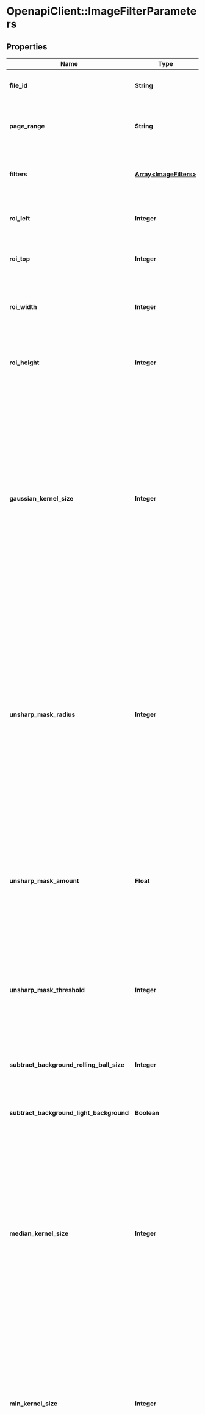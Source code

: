 # OpenapiClient::ImageFilterParameters

## Properties

Name | Type | Description | Notes
------------ | ------------- | ------------- | -------------
**file_id** | **String** | The identifier of the previously uploaded file to be processed. | 
**page_range** | **String** | Specifies the number of the page, or the range of pages to apply the filter(s) to. | 
**filters** | [**Array&lt;ImageFilters&gt;**](ImageFilters.md) | Specifies an array of filters to be applied.  A maximum of 5 entries is supported. | 
**roi_left** | **Integer** | Specifies the left coordinate, in pixel, of the region to process. | [optional] [default to 0]
**roi_top** | **Integer** | Specifies the top coordinate, in pixel, of the region to process. | [optional] [default to 0]
**roi_width** | **Integer** | Specifies the width, in pixel, of the region to process. 0 causes the entire image to be processed. | [optional] [default to 0]
**roi_height** | **Integer** | Specifies the height, in pixel, of the region to process. 0 causes the entire image to be processed. | [optional] [default to 0]
**gaussian_kernel_size** | **Integer** | Specifies the kernel size for the Gaussian filter (if enabled). The size of the square kernel to use. Should be a odd value. For example, a size of 3 will involve 3 * 3 pixels in each pass. The larger the value the more blur you get. The range is larger or equal than 3, and less than the Image&#39;s Smaller Dimension (Width, Height) divided by 2. Suggested value is 3 for a [96-120] DPI image and 5 for a [200-250] dpi bitmap. | [optional] [default to 3]
**unsharp_mask_radius** | **Integer** | Size of Edges to become after the unsharp mask effect is applied. It controls how wide they get after the filter is applied. Radius and Amount interact, reducing one, allows more of the other. Minimum Value of Radius should be 3 or more to allow for enough pixels surrounding the edge to be investigated. If value passed less than 3 is passed it will be ammended automatically to 3. Proper value is 5. Value &gt;&#x3D; 3. | [optional] [default to 5]
**unsharp_mask_amount** | **Float** | Amount of Contrast to be added to areas of edges where filter will be applies. It controls how much darker and how much brighter the edges become. Proper value is 0.5, Value between 0.0-5.0. | [optional] [default to 0.5]
**unsharp_mask_threshold** | **Integer** | Specifies the amount of edges to be sharpened. Smaller values sharpen more, higher values exclude the subtle edges from being sharpened. Proper value is 40. Value between 0-255. | [optional] [default to 40]
**subtract_background_rolling_ball_size** | **Integer** | Size of ball rolled under the image. Controlled the amount of subtraction. Value &gt;&#x3D; 50. | [optional] [default to 50]
**subtract_background_light_background** | **Boolean** | Whether a background is lighter or not than the foreground.Value &gt;&#x3D; true. | [optional] [default to true]
**median_kernel_size** | **Integer** | Specifies the kernel size for the median filter (if enabled). Level corresponding to number of pixels to include in the median operation, where Level &#x3D; n, corresponds to (n*2+1)^2 pixels to be included. For Example, KernelSize &#x3D; 1 includes 9 pixels in the median operation, KernelSize &#x3D; 2 includes 25 pixels in the median operation. Range from 1 to 60. | [optional] [default to 4]
**min_kernel_size** | **Integer** | Specifies the kernel size for the minimum filter (if enabled). How large should objects grow in each direction of the four directions, left, right, top, and bottom This value should be larger than 1 and smaller than Image&#39;s Smaller Dimension (Width or Height) divided by 2. | [optional] [default to 2]
**max_kernel_size** | **Integer** | Specifies the kernel size for the maximum filter (if enabled). How much smaller should objects become in each direction of the four directions, left, right, top, and bottom. This value should be larger than 1 and smaller than Image&#39;s Smaller Dimension (Width or Height) divided by 2. | [optional] [default to 2]
**soften_value** | **Integer** | Specifies the value for the soften filter (if enabled). Factor between 1 and 100. | [optional] [default to 0]
**colorize_hue** | **Float** | Hue for the colorization effect (if enabled) [0..100]. | [optional] [default to 0]
**colorize_saturation** | **Float** | Saturation for the colorization effect (if enabled) [0..100]. | [optional] [default to 0]
**colorize_luminosity** | **Float** | Luminosity for the colorization effect  (if enabled) [0..100]. | [optional] [default to 0]

## Code Sample

```ruby
require 'OpenapiClient'

instance = OpenapiClient::ImageFilterParameters.new(file_id: null,
                                 page_range: null,
                                 filters: null,
                                 roi_left: null,
                                 roi_top: null,
                                 roi_width: null,
                                 roi_height: null,
                                 gaussian_kernel_size: null,
                                 unsharp_mask_radius: null,
                                 unsharp_mask_amount: null,
                                 unsharp_mask_threshold: null,
                                 subtract_background_rolling_ball_size: null,
                                 subtract_background_light_background: null,
                                 median_kernel_size: null,
                                 min_kernel_size: null,
                                 max_kernel_size: null,
                                 soften_value: null,
                                 colorize_hue: null,
                                 colorize_saturation: null,
                                 colorize_luminosity: null)
```


